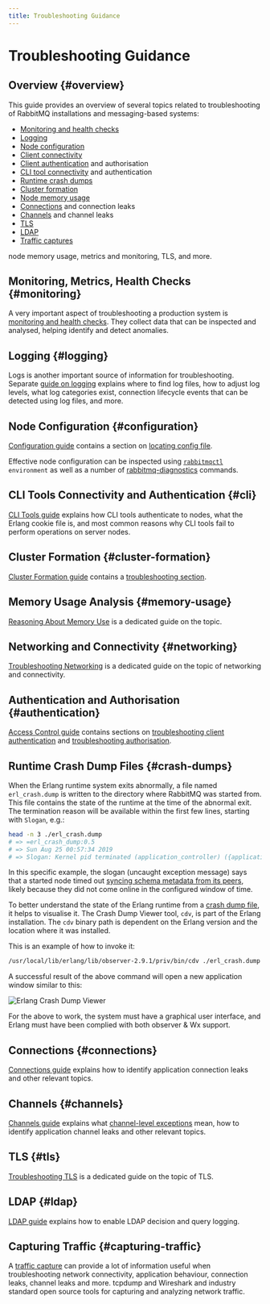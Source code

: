 ```yaml
---
title: Troubleshooting Guidance
---
```

<!--
Copyright (c) 2005-2024 Broadcom. All Rights Reserved. The term "Broadcom" refers to Broadcom Inc. and/or its subsidiaries.

All rights reserved. This program and the accompanying materials
are made available under the terms of the under the Apache License,
Version 2.0 (the "License”); you may not use this file except in compliance
with the License. You may obtain a copy of the License at

https://www.apache.org/licenses/LICENSE-2.0

Unless required by applicable law or agreed to in writing, software
distributed under the License is distributed on an "AS IS" BASIS,
WITHOUT WARRANTIES OR CONDITIONS OF ANY KIND, either express or implied.
See the License for the specific language governing permissions and
limitations under the License.
-->

# Troubleshooting Guidance

## Overview {#overview}

This guide provides an overview of several topics related to troubleshooting of RabbitMQ installations and
messaging-based systems:

 * [Monitoring and health checks](#monitoring)
 * [Logging](#logging)
 * [Node configuration](#configuration)
 * [Client connectivity](#networking)
 * [Client authentication](#authentication) and authorisation
 * [CLI tool connectivity](#cli) and authentication
 * [Runtime crash dumps](#crash-dumps)
 * [Cluster formation](#cluster-formation)
 * [Node memory usage](#memory-usage)
 * [Connections](#connections) and connection leaks
 * [Channels](#channels) and channel leaks
 * [TLS](#tls)
 * [LDAP](#ldap)
 * [Traffic captures](#capturing-traffic)

node memory usage, metrics and monitoring,
TLS, and more.


## Monitoring, Metrics, Health Checks {#monitoring}

A very important aspect of troubleshooting a production system is [monitoring and health checks](./monitoring).
They collect data that can be inspected and analysed, helping identify and detect anomalies.

## Logging {#logging}

Logs is another important source of information for troubleshooting. Separate [guide on logging](./logging)
explains where to find log files, how to adjust log levels, what log categories exist, connection
lifecycle events that can be detected using log files, and more.


## Node Configuration {#configuration}

[Configuration guide](./configure) contains a section on [locating config file](./configure#verify-configuration-config-file-location).

Effective node configuration can be inspected using <code>[rabbitmqctl](./cli) environment</code> as
well as a number of [rabbitmq-diagnostics](./cli) commands.


## CLI Tools Connectivity and Authentication {#cli}

[CLI Tools guide](./cli#erlang-cookie) explains how CLI tools authenticate to nodes, what the Erlang
cookie file is, and most common reasons why CLI tools fail to perform operations on server nodes.


## Cluster Formation {#cluster-formation}

[Cluster Formation guide](./cluster-formation) contains a [troubleshooting section](./cluster-formation#troubleshooting).


## Memory Usage Analysis {#memory-usage}

[Reasoning About Memory Use](./memory-use) is a dedicated guide on the topic.


## Networking and Connectivity {#networking}

[Troubleshooting Networking](./troubleshooting-networking) is a dedicated guide on the topic of networking and connectivity.


## Authentication and Authorisation {#authentication}

[Access Control guide](./access-control) contains sections on [troubleshooting client authentication](./access-control#troubleshooting-authn)
and [troubleshooting authorisation](./access-control#troubleshooting-authz).


## Runtime Crash Dump Files {#crash-dumps}

When the Erlang runtime system exits abnormally, a file named `erl_crash.dump`
is written to the directory where RabbitMQ was started from. This file contains
the state of the runtime at the time of the abnormal exit. The termination
reason will be available within the first few lines, starting with `Slogan`, e.g.:

```bash
head -n 3 ./erl_crash.dump
# => =erl_crash_dump:0.5
# => Sun Aug 25 00:57:34 2019
# => Slogan: Kernel pid terminated (application_controller) ({application_start_failure,rabbit,{{timeout_waiting_for_tables,[rabbit_user,rabbit_user_permission,rabbit_topic_permission,rabbit_vhost,rabbit_durable_r
```

In this specific example, the slogan (uncaught exception message) says that a started node
timed out [syncing schema metadata from its peers](./clustering#restarting), likely because they did not come online
in the configured window of time.

To better understand the state of the Erlang runtime from a <a href="http://erlang.org/doc/apps/erts/crash_dump.html" target="_blank" rel="noopener noreferrer">crash dump file</a>, it
helps to visualise it. The Crash Dump Viewer tool, `cdv`, is part of the Erlang installation.
The `cdv` binary path is dependent on the Erlang version and the location where it was installed.

This is an example of how to invoke it:

```bash
/usr/local/lib/erlang/lib/observer-2.9.1/priv/bin/cdv ./erl_crash.dump
```

A successful result of the above command will open a new application window similar to this:

![Erlang Crash Dump Viewer](/img/erlang-crash-dump-viewer.png)

For the above to work, the system must have a graphical user interface, and
Erlang must have been complied with both observer & Wx support.


## Connections {#connections}

[Connections guide](./connections) explains how to identify application connection leaks and other
relevant topics.


## Channels {#channels}

[Channels guide](./channels) explains what [channel-level exceptions](./channels#error-handling) mean,
how to identify application channel leaks and other relevant topics.


## TLS {#tls}

[Troubleshooting TLS](./troubleshooting-ssl) is a dedicated guide on the topic of TLS.


## LDAP {#ldap}

[LDAP guide](./ldap#troubleshooting) explains how to enable LDAP decision and query logging.


## Capturing Traffic {#capturing-traffic}

A [traffic capture](/amqp-wireshark) can provide a lot of information useful when troubleshooting network connectivity, application behaviour,
connection leaks, channel leaks and more. tcpdump and Wireshark and industry standard open source tools
for capturing and analyzing network traffic.
